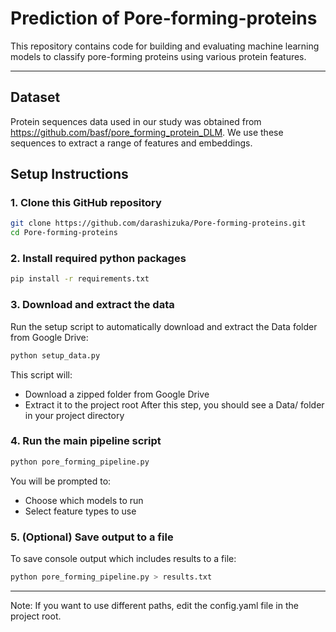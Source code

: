 # Prediction of Pore-forming-proteins 
This repository contains code for building and evaluating machine learning models to classify pore-forming proteins using various protein features.

---
## Dataset
Protein sequences data used in our study was obtained from https://github.com/basf/pore_forming_protein_DLM. We use these sequences to extract a range of features and embeddings. 

## Setup Instructions
### 1. Clone this GitHub repository
```bash
git clone https://github.com/darashizuka/Pore-forming-proteins.git
cd Pore-forming-proteins
```
### 2. Install required python packages
```bash
pip install -r requirements.txt
```
### 3. Download and extract the data
Run the setup script to automatically download and extract the Data folder from Google Drive:
```bash
python setup_data.py
```
This script will:
- Download a zipped folder from Google Drive
- Extract it to the project root
After this step, you should see a Data/ folder in your project directory
  
### 4. Run the main pipeline script
```bash
python pore_forming_pipeline.py
```
You will be prompted to:
- Choose which models to run
- Select feature types to use

### 5. (Optional) Save output to a file
To save console output which includes results to a file:
```bash
python pore_forming_pipeline.py > results.txt
```
---
Note: If you want to use different paths, edit the config.yaml file in the project root.




